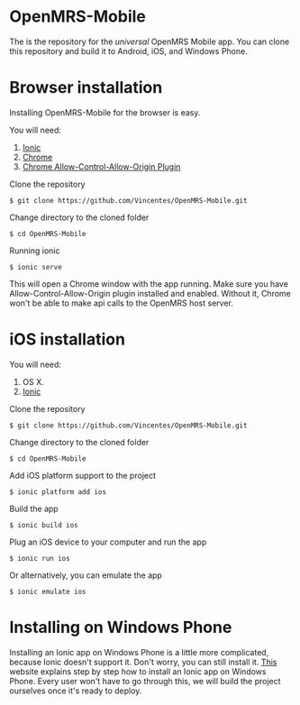 # OpenMRS-Mobile
The is the repository for the *universal* OpenMRS Mobile app. You can clone this repository and build it to Android, iOS, and Windows Phone.

# Browser installation
Installing OpenMRS-Mobile for the browser is easy.

You will need:
  1. [Ionic](http://ionicframework.com/docs/guide/installation.html)
  2. [Chrome](http://www.google.com/chrome)
  3. [Chrome Allow-Control-Allow-Origin Plugin](https://chrome.google.com/webstore/detail/allow-control-allow-origi/nlfbmbojpeacfghkpbjhddihlkkiljbi?hl=en)

Clone the repository

    $ git clone https://github.com/Vincentes/OpenMRS-Mobile.git

Change directory to the cloned folder

    $ cd OpenMRS-Mobile

Running ionic

    $ ionic serve
This will open a Chrome window with the app running. Make sure you have Allow-Control-Allow-Origin plugin installed and enabled. Without it, Chrome won't be able to make api calls to the OpenMRS host server.

# iOS installation

You will need:
  1. OS X.
  2. [Ionic](http://ionicframework.com/docs/guide/installation.html)

Clone the repository

    $ git clone https://github.com/Vincentes/OpenMRS-Mobile.git

Change directory to the cloned folder

    $ cd OpenMRS-Mobile


Add iOS platform support to the project

    $ ionic platform add ios
    
Build the app

    $ ionic build ios
    
Plug an iOS device to your computer and run the app

    $ ionic run ios
    
Or alternatively, you can emulate the app

    $ ionic emulate ios

# Installing on Windows Phone

Installing an Ionic app on Windows Phone is a little more complicated, because Ionic doesn't support it. Don't worry, you can still install it. [This](http://www.badpenguin.org/how-to-make-your-ionic-cordova-app-to-run-under-windows-phone-8-1-and-desktop) website explains step by step how to install an Ionic app on Windows Phone. Every user won't have to go through this, we will build the project ourselves once it's ready to deploy.
